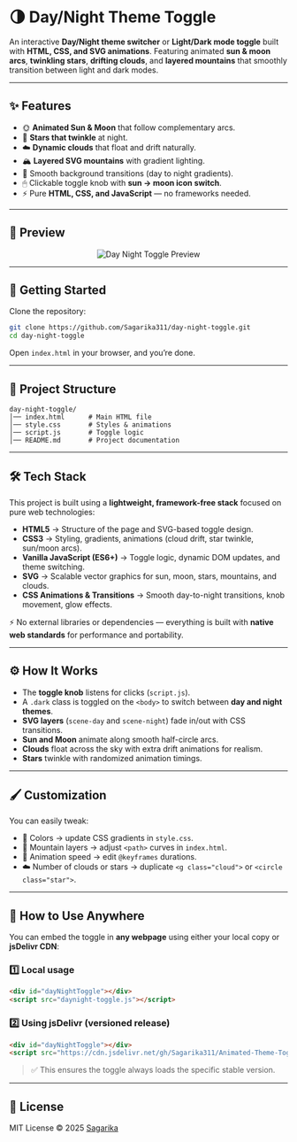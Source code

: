 # 🌗 Day/Night Theme Toggle

An interactive **Day/Night theme switcher** or **Light/Dark mode toggle** built with **HTML, CSS, and SVG animations**.
Featuring animated **sun & moon arcs**, **twinkling stars**, **drifting clouds**, and **layered mountains** that smoothly transition between light and dark modes.

---

## ✨ Features

* 🌞 **Animated Sun & Moon** that follow complementary arcs.
* 🌌 **Stars that twinkle** at night.
* ☁️ **Dynamic clouds** that float and drift naturally.
* 🏔 **Layered SVG mountains** with gradient lighting.
* 🎨 Smooth background transitions (day to night gradients).
* 🖱 Clickable toggle knob with **sun → moon icon switch**.
* ⚡ Pure **HTML, CSS, and JavaScript** — no frameworks needed.

---

## 📸 Preview  

<p align="center">
  <img src="Demo.gif" alt="Day Night Toggle Preview" />
</p>

---

## 🚀 Getting Started

Clone the repository:

```bash
git clone https://github.com/Sagarika311/day-night-toggle.git
cd day-night-toggle
````

Open `index.html` in your browser, and you’re done.

---

## 📂 Project Structure

```
day-night-toggle/
│── index.html      # Main HTML file
│── style.css       # Styles & animations
│── script.js       # Toggle logic
│── README.md       # Project documentation
```

---

## 🛠️ Tech Stack

This project is built using a **lightweight, framework-free stack** focused on pure web technologies:

* **HTML5** → Structure of the page and SVG-based toggle design.
* **CSS3** → Styling, gradients, animations (cloud drift, star twinkle, sun/moon arcs).
* **Vanilla JavaScript (ES6+)** → Toggle logic, dynamic DOM updates, and theme switching.
* **SVG** → Scalable vector graphics for sun, moon, stars, mountains, and clouds.
* **CSS Animations & Transitions** → Smooth day-to-night transitions, knob movement, glow effects.

⚡ No external libraries or dependencies — everything is built with **native web standards** for performance and portability.

---

## ⚙️ How It Works

* The **toggle knob** listens for clicks (`script.js`).
* A `.dark` class is toggled on the `<body>` to switch between **day and night themes**.
* **SVG layers** (`scene-day` and `scene-night`) fade in/out with CSS transitions.
* **Sun and Moon** animate along smooth half-circle arcs.
* **Clouds** float across the sky with extra drift animations for realism.
* **Stars** twinkle with randomized animation timings.

---

## 🖌 Customization

You can easily tweak:

* 🎨 Colors → update CSS gradients in `style.css`.
* 🌄 Mountain layers → adjust `<path>` curves in `index.html`.
* 🌟 Animation speed → edit `@keyframes` durations.
* ☁️ Number of clouds or stars → duplicate `<g class="cloud">` or `<circle class="star">`.

---

## 🚀 How to Use Anywhere

You can embed the toggle in **any webpage** using either your local copy or **jsDelivr CDN**:

### 1️⃣ Local usage

```html
<div id="dayNightToggle"></div>
<script src="daynight-toggle.js"></script>
```

### 2️⃣ Using jsDelivr (versioned release)

```html
<div id="dayNightToggle"></div>
<script src="https://cdn.jsdelivr.net/gh/Sagarika311/Animated-Theme-Toggle@v1.0.0/daynight-toggle.js"></script>
```

> ✅ This ensures the toggle always loads the specific stable version.

---

## 📜 License

MIT License © 2025 [Sagarika](https://github.com/Sagarika311)

